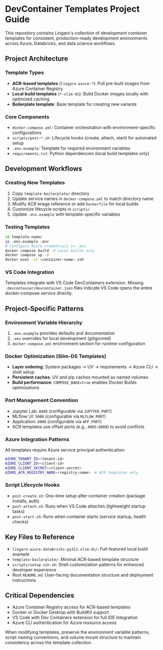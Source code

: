 # DevContainer Templates Project Guide

This repository contains Lingaro's collection of development container templates for consistent, production-ready development environments across Azure, Databricks, and data science workflows.

## Project Architecture

### Template Types
- **ACR-based templates** (`lingaro-azure-*`): Pull pre-built images from Azure Container Registry
- **Local build templates** (`*-slim-ds`): Build Docker images locally with optimized caching
- **Boilerplate template**: Base template for creating new variants

### Core Components
- `docker-compose.yml`: Container orchestration with environment-specific configurations
- `scripts/post-*.sh`: Lifecycle hooks (create, attach, start) for automated setup
- `.env.example`: Template for required environment variables
- `requirements.txt`: Python dependencies (local build templates only)

## Development Workflows

### Creating New Templates
1. Copy `template-boilerplate/` directory
2. Update service names in `docker-compose.yml` to match directory name
3. Modify ACR image reference or add `Dockerfile` for local builds
4. Customize lifecycle scripts in `scripts/`
5. Update `.env.example` with template-specific variables

### Testing Templates
```bash
cd template-name/
cp .env.example .env
# Configure Azure credentials in .env
docker compose build  # Local builds only
docker compose up -d
docker exec -it <container-name> zsh
```

### VS Code Integration
Templates integrate with VS Code DevContainers extension. Missing `.devcontainer/devcontainer.json` files indicate VS Code opens the entire docker-compose service directly.

## Project-Specific Patterns

### Environment Variable Hierarchy
1. `.env.example` provides defaults and documentation
2. `.env` overrides for local development (gitignored)
3. `docker-compose.yml` environment section for runtime configuration

### Docker Optimization (Slim-DS Templates)
- **Layer ordering**: System packages → UV → requirements → Azure CLI → shell setup
- **Persistent caches**: UV and pip caches mounted as named volumes
- **Build performance**: `COMPOSE_BAKE=true` enables Docker Buildx optimizations

### Port Management Convention
- Jupyter Lab: `8888` (configurable via `JUPYTER_PORT`)
- MLflow UI: `5000` (configurable via `MLFLOW_PORT`) 
- Application: `8000` (configurable via `APP_PORT`)
- ACR templates use offset ports (e.g., `8005:8000`) to avoid conflicts

### Azure Integration Patterns
All templates require Azure service principal authentication:
```bash
AZURE_TENANT_ID=<tenant-id>
AZURE_CLIENT_ID=<client-id>
AZURE_CLIENT_SECRET=<client-secret>
AZURE_ACR_REGISTRY_NAME=<registry-name>  # ACR templates only
```

### Script Lifecycle Hooks
- `post-create.sh`: One-time setup after container creation (package installs, auth)
- `post-attach.sh`: Runs when VS Code attaches (lightweight startup tasks)
- `post-start.sh`: Runs when container starts (service startup, health checks)

## Key Files to Reference

- `lingaro-azure-databricks-py312-slim-ds/`: Full-featured local build example
- `template-boilerplate/`: Minimal ACR-based template structure  
- `scripts/setup-zsh.sh`: Shell customization patterns for enhanced developer experience
- Root `README.md`: User-facing documentation structure and deployment instructions

## Critical Dependencies

- Azure Container Registry access for ACR-based templates
- Docker or Docker Desktop with BuildKit support
- VS Code with Dev Containers extension for full IDE integration
- Azure CLI authentication for Azure resource access

When modifying templates, preserve the environment variable patterns, script naming conventions, and volume mount structure to maintain consistency across the template collection.